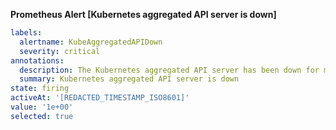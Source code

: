 
**Prometheus Alert [Kubernetes aggregated API server is down]**
```yaml
labels:
  alertname: KubeAggregatedAPIDown
  severity: critical
annotations:
  description: The Kubernetes aggregated API server has been down for more than 5 minutes.
  summary: Kubernetes aggregated API server is down
state: firing
activeAt: '[REDACTED_TIMESTAMP_ISO8601]'
value: '1e+00'
selected: true
```
